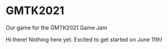 # GMTK2021
Our game for the GMTK2021 Game Jam

Hi there! Nothing here yet. Excited to get started on June 11th!
